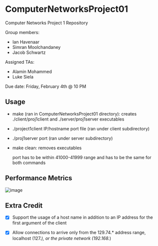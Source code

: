 # ComputerNetworksProject01
Computer Networks Project 1 Repository

Group members:
- Ian Havenaar
- Simran Moolchandaney
- Jacob Schwartz

Assigned TAs:
- Alamin Mohammed
- Luke Siela

Due date: Friday, February 4th @ 10 PM

## Usage
- make (ran in ComputerNetworksProject01 directory): creates ./client/proj1client and ./server/proj1server executables
- ./project1client IP/hostname port file (ran under client subdirectory)
- ./proj1server port (ran under server subdirectory)
- make clean: removes executables 
        
  port has to be within 41000-41999 range and has to be the same for both commands

## Performance Metrics
![image](https://user-images.githubusercontent.com/72769479/152460291-f5ae63a4-dcb0-4265-bca7-5334c19a0a1e.png)

## Extra Credit
- [X] Support the usage of a host name in addition to an IP address for the first argument of the client
- [X] Allow connections to arrive only from the 129.74.* address range, localhost (127.*), or the private network (192.168.*)
  

